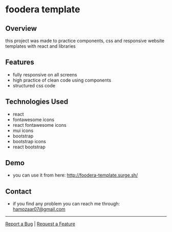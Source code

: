 # foodera template

## Overview

this project was made to practice components, css and responsive website templates with react and libraries

## Features

- fully responsive on all screens
- high practice of clean code using components
- structured css code


## Technologies Used

- react 
- fontawesome icons
- react fontawesome icons
- mui icons
- bootstrap
- bootstrap icons
- react bootstrap

## Demo

* you can use it from here: http://foodera-template.surge.sh/

## Contact

- if you find any problem you can reach me through: hamozaar07@gmail.com


---

[Report a Bug](https://github.com/hamoz07/recipes-template/issues) | [Request a Feature](https://github.com/hamoz07/recipes-template/issues)
